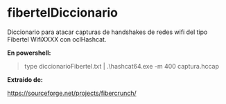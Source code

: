 # fibertelDiccionario
Diccionario para atacar capturas de handshakes de redes wifi del tipo Fibertel WifiXXXX con oclHashcat.



**En powershell:**

> type diccionarioFibertel.txt | .\hashcat64.exe -m 400 captura.hccap


**Extraido de:**

https://sourceforge.net/projects/fibercrunch/